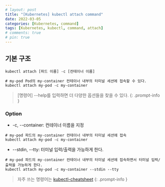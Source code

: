 ```yaml
---
# layout: post
title: "[Kubernetes] kubectl attach command"
date: 2022-03-05
categories: [Kubernetes, command]
tags: [Kubernetes, kubectl, command, attach]
# comments: true
# pin: true
---
```


## 기본 구조
```
kubectl attach [파드 이름] -c [컨테이너 이름]

# my-pod Pod의 my-container 컨테이너 내부의 터미널 세션에 접속할 수 있다.
kubectl attach my-pod -c my-container
```

> [명령어] --help를 입력하면 더 다양한 옵션들을 찾을 수 있다.
{: .prompt-info }

### Option
- -c, --container: 컨테이너 이름을 지정
```
# my-pod 파드의 my-container 컨테이너 내부의 터미널 세션에 접속
kubectl attach my-pod -c my-container
```

- --stdin, --tty: 터미널 입력/출력을 가능하게 한다.
```
# my-pod 파드의 my-container 컨테이너 내부의 터미널 세션에 접속하면서 터미널 입력/출력을 가능하게 한다.
kubectl attach my-pod -c my-container --stdin --tty
```

> 자주 쓰는 명령어는 [kubectl-cheatsheet](https://kubernetes.io/docs/reference/kubectl/cheatsheet/)
{: .prompt-info }
